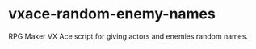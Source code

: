 vxace-random-enemy-names
========================

RPG Maker VX Ace script for giving actors and enemies random names.
